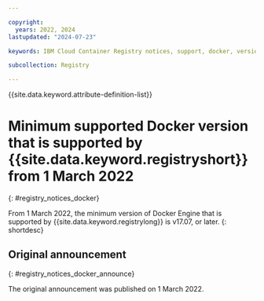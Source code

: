 ```yaml
---

copyright:
  years: 2022, 2024
lastupdated: "2024-07-23"

keywords: IBM Cloud Container Registry notices, support, docker, version, minimum

subcollection: Registry

---
```


{{site.data.keyword.attribute-definition-list}}

# Minimum supported Docker version that is supported by {{site.data.keyword.registryshort}} from 1 March 2022
{: #registry_notices_docker}

From 1 March 2022, the minimum version of Docker Engine that is supported by {{site.data.keyword.registrylong}} is v17.07, or later.
{: shortdesc}

## Original announcement
{: #registry_notices_docker_announce}

The original announcement was published on 1 March 2022.
